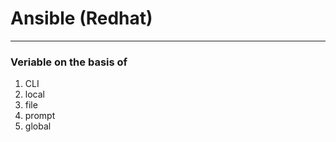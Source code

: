 # Ansible (Redhat)
----------------


### Veriable on the basis of 
1. CLI
1. local
2. file
3. prompt
4. global